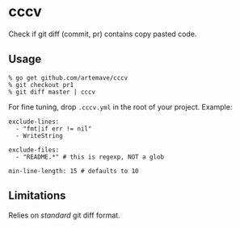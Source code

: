 cccv
====

Check if git diff (commit, pr) contains copy pasted code.

## Usage

```
% go get github.com/artemave/cccv
% git checkout pr1
% git diff master | cccv
```

For fine tuning, drop `.cccv.yml` in the root of your project. Example:
```
exclude-lines:
  - "fmt|if err != nil"
  - WriteString

exclude-files:
  - "README.*" # this is regexp, NOT a glob

min-line-length: 15 # defaults to 10
```

## Limitations

Relies on _standard_ git diff format.
